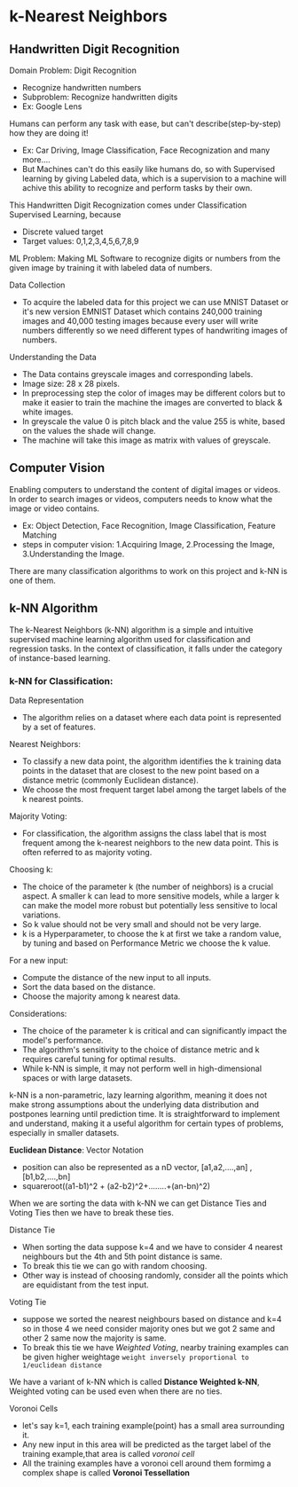 # k-Nearest Neighbors
## Handwritten Digit Recognition
Domain Problem: Digit Recognition
- Recognize handwritten numbers
- Subproblem: Recognize handwritten digits
- Ex: Google Lens

Humans can perform any task with ease, but can't describe(step-by-step) how they are doing it!
- Ex: Car Driving, Image Classification, Face Recognization and many more....
- But Machines can't do this easily like humans do, so with Supervised learning by giving Labeled data, which is a supervision to a machine will achive this ability to recognize and perform tasks by their own.

This Handwritten Digit Recognization comes under Classification Supervised Learning, because
- Discrete valued target
- Target values: 0,1,2,3,4,5,6,7,8,9

ML Problem: Making ML Software to recognize digits or numbers from the given image by training it with labeled data of numbers.

Data Collection
- To acquire the labeled data for this project we can use MNIST Dataset or it's new version EMNIST Dataset which contains 240,000 training images and 40,000 testing images because every user will write numbers differently so we need different types of handwriting images of numbers.

Understanding the Data
- The Data contains greyscale images and corresponding labels.
- Image size: 28 x 28 pixels.
- In preprocessing step the color of images may be different colors but to make it easier to train the machine the images are converted to black & white images.
- In greyscale the value 0 is pitch black and the value 255 is white, based on the values the shade will change.
- The machine will take this image as matrix with values of greyscale.

## Computer Vision
Enabling computers to understand the content of digital images or videos. In order to search images or videos, computers needs to know what the image or video contains.
- Ex: Object Detection, Face Recognition, Image Classification, Feature Matching
- steps in computer vision: 1.Acquiring Image, 2.Processing the Image, 3.Understanding the Image.

There are many classification algorithms to work on this project and k-NN is one of them.

## k-NN Algorithm
The k-Nearest Neighbors (k-NN) algorithm is a simple and intuitive supervised machine learning algorithm used for classification and regression tasks. In the context of classification, it falls under the category of instance-based learning.
### k-NN for Classification:
Data Representation
- The algorithm relies on a dataset where each data point is represented by a set of features.

Nearest Neighbors:
- To classify a new data point, the algorithm identifies the k training data points in the dataset that are closest to the new point based on a distance metric (commonly Euclidean distance).
- We choose the most frequent target label among the target labels of the k nearest points.

Majority Voting:
- For classification, the algorithm assigns the class label that is most frequent among the k-nearest neighbors to the new data point. This is often referred to as majority voting.

Choosing k:
- The choice of the parameter k (the number of neighbors) is a crucial aspect. A smaller k can lead to more sensitive models, while a larger k can make the model more robust but potentially less sensitive to local variations.
- So k value should not be very small and should not be very large.
- k is a Hyperparameter, to choose the k at first we take a random value, by tuning and based on Performance Metric we choose the k value.

For a new input:
- Compute the distance of the new input to all inputs.
- Sort the data based on the distance.
- Choose the majority among k nearest data.

Considerations:
- The choice of the parameter k is critical and can significantly impact the model's performance.
- The algorithm's sensitivity to the choice of distance metric and k requires careful tuning for optimal results.
- While k-NN is simple, it may not perform well in high-dimensional spaces or with large datasets.

k-NN is a non-parametric, lazy learning algorithm, meaning it does not make strong assumptions about the underlying data distribution and postpones learning until prediction time. It is straightforward to implement and understand, making it a useful algorithm for certain types of problems, especially in smaller datasets.

**Euclidean Distance**: Vector Notation
- position can also be represented as a nD vector, [a1,a2,....,an] , [b1,b2,....,bn]
- squareroot((a1-b1)^2 + (a2-b2)^2+........+(an-bn)^2)

When we are sorting the data with k-NN we can get Distance Ties and Voting Ties then we have to break these ties.

Distance Tie
- When sorting the data suppose k=4 and we have to consider 4 nearest neighbours but the 4th and 5th point distance is same.
- To break this tie we can go with random choosing.
- Other way is instead of choosing randomly, consider all the points which are equidistant from the test input.

Voting Tie
- suppose we sorted the nearest neighbours based on distance and k=4 so in those 4 we need consider majority ones but we got 2 same and other 2 same now the majority is same.
- To break this tie we have *Weighted Voting*, nearby training examples can be given higher weightage `weight inversely proportional to 1/euclidean distance`

We have a variant of k-NN which is called **Distance Weighted k-NN**, Weighted voting can be used even when there are no ties.

Voronoi Cells
- let's say k=1, each training example(point) has a small area surrounding it.
- Any new input in this area will be predicted as the target label of the training example,that area is called *voronoi cell*
- All the training examples have a voronoi cell around them formimg a complex shape is called **Voronoi Tessellation**
